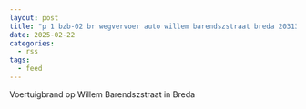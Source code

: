 ```yaml
---
layout: post
title: "p 1 bzb-02 br wegvervoer auto willem barendszstraat breda 203132"
date: 2025-02-22
categories: 
  - rss
tags: 
  - feed
---
```


Voertuigbrand op Willem Barendszstraat in Breda
